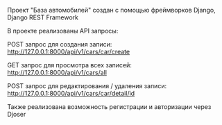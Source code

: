Проект "База автомобилей" создан с помощью фреймворков Django, Django REST Framework

В проекте реализованы API запросы:

POST запрос для создания записи: http://127.0.0.1:8000/api/v1/cars/car/create

GET запрос для просмотра всех записей: http://127.0.0.1:8000/api/v1/cars/all

POST запрос для редактирования / удаления записи: http://127.0.0.1:8000/api/v1/cars/car/detail/id

Также реализована возможность регистрации и авторизации через Djoser
